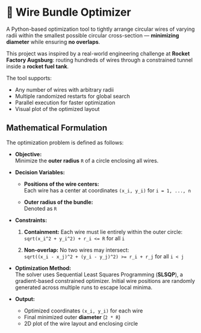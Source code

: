 # 🚀 Wire Bundle Optimizer

A Python-based optimization tool to tightly arrange circular wires of varying radii within the smallest possible circular cross-section — **minimizing diameter** while ensuring **no overlaps**.

This project was inspired by a real-world engineering challenge at **Rocket Factory Augsburg**: routing hundreds of wires through a constrained tunnel inside a **rocket fuel tank**. 

The tool supports:
- Any number of wires with arbitrary radii
- Multiple randomized restarts for global search
- Parallel execution for faster optimization
- Visual plot of the optimized layout

## Mathematical Formulation

The optimization problem is defined as follows:

- **Objective:**  
  Minimize the **outer radius** `R` of a circle enclosing all wires.

- **Decision Variables:**  
  - **Positions of the wire centers:**  
    Each wire has a center at coordinates `(x_i, y_i)` for `i = 1, ..., n`

  - **Outer radius of the bundle:**  
    Denoted as `R`

- **Constraints:**  
  1. **Containment:** Each wire must lie entirely within the outer circle:  
     `sqrt(x_i^2 + y_i^2) + r_i <= R` for all `i`  
     
  2. **Non-overlap:** No two wires may intersect:  
     `sqrt((x_i - x_j)^2 + (y_i - y_j)^2) >= r_i + r_j` for all `i < j`

- **Optimization Method:**  
  The solver uses Sequential Least Squares Programming (**SLSQP**), a gradient-based constrained optimizer. Initial wire positions are randomly generated across multiple runs to escape local minima.

- **Output:**  
  - Optimized coordinates `(x_i, y_i)` for each wire  
  - Final minimized outer **diameter** (`2 * R`)  
  - 2D plot of the wire layout and enclosing circle
